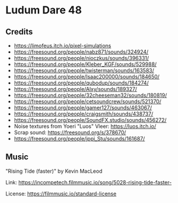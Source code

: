 # Ludum Dare 48

## Credits

 - https://limofeus.itch.io/pixel-simulations
 - https://freesound.org/people/nabz871/sounds/324924/
 - https://freesound.org/people/nioczkus/sounds/396331/
 - https://freesound.org/people/Kleber_KGF/sounds/529988/
 - https://freesound.org/people/twisterman/sounds/163583/
 - https://freesound.org/people/Isaac200000/sounds/184650/
 - https://freesound.org/people/qubodup/sounds/184274/
 - https://freesound.org/people/Alxy/sounds/189327/
 - https://freesound.org/people/32cheeseman32/sounds/180819/
 - https://freesound.org/people/cetsoundcrew/sounds/521370/
 - https://freesound.org/people/gamer127/sounds/463067/
 - https://freesound.org/people/craigsmith/sounds/438737/
 - https://freesound.org/people/SoundFX.studio/sounds/456272/
 - Noise textures from Yoeri "Luos" Vleer: https://luos.itch.io/
 - Scrap sound: https://freesound.org/s/378670/
 - https://freesound.org/people/jppi_Stu/sounds/161687/

## Music

"Rising Tide (faster)" by Kevin MacLeod

Link: https://incompetech.filmmusic.io/song/5028-rising-tide-faster-

License: https://filmmusic.io/standard-license


